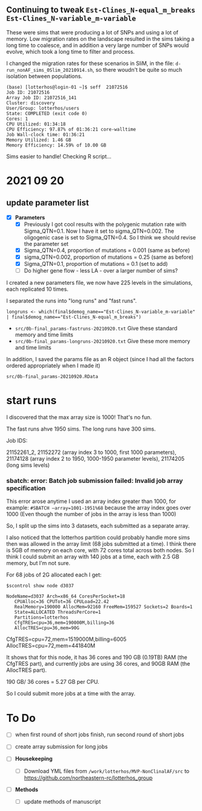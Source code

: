 

## Continuing to tweak `Est-Clines_N-equal_m_breaks` `Est-Clines_N-variable_m-variable`

These were sims that were producing a lot of SNPs and using a lot of memory. 
Low migration rates on the landscape resulted in the sims taking a long time to coalesce, 
and in addition a very large number of SNPs would evolve, which took a long time to filter and process.

I changed the migration rates for these scenarios in SliM, in the file: `d-run_nonAF_sims_0Slim_20210914.sh`, 
so there woudn't be quite so much isolation between populations.

```
(base) [lotterhos@login-01 ~]$ seff  21072516
Job ID: 21072516
Array Job ID: 21072516_141
Cluster: discovery
User/Group: lotterhos/users
State: COMPLETED (exit code 0)
Cores: 1
CPU Utilized: 01:34:18
CPU Efficiency: 97.87% of 01:36:21 core-walltime
Job Wall-clock time: 01:36:21
Memory Utilized: 1.46 GB
Memory Efficiency: 14.59% of 10.00 GB
```

Sims easier to handle! Checking R script...

# 2021 09 20

## update parameter list

- [x] **Parameters**
  - [x]  Previously I got cool results with the polygenic mutation rate with Sigma_QTN=0.1. Now I have it set to sigma_QTN=0.002. The oligogenic case is set to Sigma_QTN=0.4. So I think we should revise the parameter set 
    - [x]  Sigma_QTN=0.4, proportion of mutations = 0.001 (same as before)
    - [x]  sigma_QTN=0.002, proportion of mutations = 0.25 (same as before)
    - [x]  Sigma_QTN=0.1, proportion of mutations = 0.1 (set to add)
  - [ ]  Do higher gene flow - less LA - over a larger number of sims?

I created a new parameters file, we now have 225 levels in the simulations, each replicated 10 times.

I separated the runs into "long runs" and "fast runs".

`longruns <- which(final$demog_name=="Est-Clines_N-variable_m-variable" | final$demog_name=="Est-Clines_N-equal_m_breaks")`

* `src/0b-final_params-fastruns-20210920.txt` Give these standard memory and time limits
* `src/0b-final_params-longruns-20210920.txt` Give these more memory and time limits

In addition, I saved the params file as an R object (since I had all the factors ordered appropriately when I made it)

`src/0b-final_params-20210920.RData`

# start runs

I discovered that the max array size is 1000! That's no fun. 

The fast runs ahve 1950 sims. The long runs have 300 sims.

Job IDS: 

21152261_2, 21152272 (array index 3 to 1000, first 1000 parameters),  21174128 (array index 2 to 1950, 1000-1950 parameter levels), 21174205 (long sims levels)


### sbatch: error: Batch job submission failed: Invalid job array specification

This error arose anytime I used an array index greater than 1000, for example:
`#SBATCH —array=1001-1951%68`  because the array index goes over 1000 (Even though the number of jobs in the array is less than 1000)

So, I split up the sims into 3 datasets, each submitted as a separate array. 

I also noticed that the lotterhos partition could probably handle more sims then was allowed in the array limit (68 jobs submitted at a time). I think there is 5GB of memory on each core, with 72 cores total across both nodes. So I think I could submit an array with 140 jobs at a time, each with 2.5 GB memory, but I'm not sure.

For 68 jobs of 2G allocated each I get:
```
$scontrol show node d3037

NodeName=d3037 Arch=x86_64 CoresPerSocket=18
   CPUAlloc=36 CPUTot=36 CPULoad=22.42
   RealMemory=190000 AllocMem=92160 FreeMem=159527 Sockets=2 Boards=1
   State=ALLOCATED ThreadsPerCore=1
   Partitions=lotterhos
   CfgTRES=cpu=36,mem=190000M,billing=36
   AllocTRES=cpu=36,mem=90G
```
CfgTRES=cpu=72,mem=1519000M,billing=6005
AllocTRES=cpu=72,mem=441840M

It shows that for this node, it has 36 cores and 190 GB (0.19TB) RAM (the CfgTRES part), and currently jobs are using 36 cores, and 90GB RAM (the AllocTRES part).

190 GB/ 36 cores = 5.27 GB per CPU.

So I could submit more jobs at a time with the array.

# To Do 

- [ ] when first round of short jobs finish, run second round of short jobs
- [ ] create array submission for long jobs

- [ ] **Housekeeping**
  - [ ] Download YML files from `/work/lotterhos/MVP-NonClinalAF/src` to  https://github.com/northeastern-rc/lotterhos_group

- [ ] **Methods**
  - [ ] update methods of manuscript

